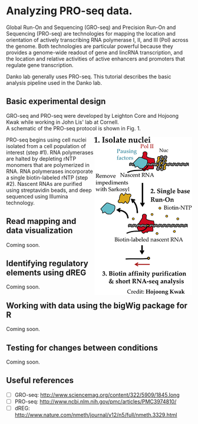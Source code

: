 Analyzing PRO-seq data.
=======================

Global Run-On and Sequencing (GRO-seq) and Precision Run-On and Sequencing (PRO-seq) are technologies for mapping 
the location and orientation of actively transcribing RNA polymerase I, II, and III (Pol) across the genome.  Both
technologies are particular powerful because they provides a genome-wide readout of gene and lincRNA transcription, 
and the location and relative activities of active enhancers and promoters that regulate gene transcription.

Danko lab generally uses PRO-seq.  This tutorial describes the basic analysis pipeline used in the Danko lab.

Basic experimental design
-------------------------

GRO-seq and PRO-seq were developed by Leighton Core and Hojoong Kwak while working in John Lis' lab at Cornell.  
A schematic of the PRO-seq protocol is shown in Fig. 1.

<img align="right" src="etc/proseq.png">

PRO-seq begins using cell nuclei isolated from a cell population of interest (step #1).  RNA polymerases are halted by 
depleting rNTP monomers that are polymerized in RNA.  RNA polymerases incorporate a single biotin-labeled rNTP (step #2). 
Nascent RNAs are purified using streptavidin beads, and deep sequenced using Illumina technology.


Read mapping and data visualization
-----------------------------------

Coming soon.

Identifying regulatory elements using dREG
------------------------------------------

Coming soon.

Working with data using the bigWig package for R
------------------------------------------------

Coming soon.

Testing for changes between conditions
--------------------------------------

Coming soon.

Useful references
-----------------

- [ ] GRO-seq: http://www.sciencemag.org/content/322/5909/1845.long
- [ ] PRO-seq: http://www.ncbi.nlm.nih.gov/pmc/articles/PMC3974810/
- [ ] dREG: http://www.nature.com/nmeth/journal/v12/n5/full/nmeth.3329.html
